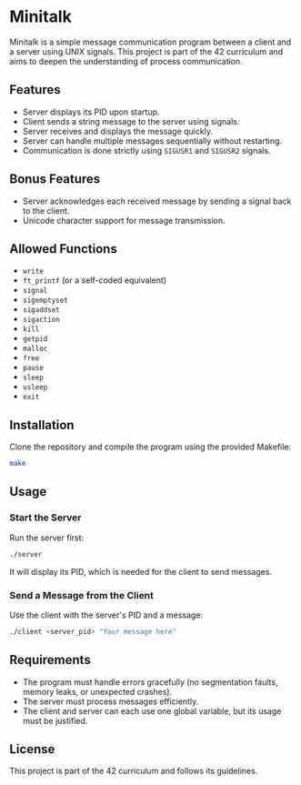 # Minitalk

Minitalk is a simple message communication program between a client and a server using UNIX signals. This project is part of the 42 curriculum and aims to deepen the understanding of process communication.

## Features
- Server displays its PID upon startup.
- Client sends a string message to the server using signals.
- Server receives and displays the message quickly.
- Server can handle multiple messages sequentially without restarting.
- Communication is done strictly using `SIGUSR1` and `SIGUSR2` signals.

## Bonus Features
- Server acknowledges each received message by sending a signal back to the client.
- Unicode character support for message transmission.

## Allowed Functions
- `write`
- `ft_printf` (or a self-coded equivalent)
- `signal`
- `sigemptyset`
- `sigaddset`
- `sigaction`
- `kill`
- `getpid`
- `malloc`
- `free`
- `pause`
- `sleep`
- `usleep`
- `exit`

## Installation
Clone the repository and compile the program using the provided Makefile:
```sh
make
```

## Usage
### Start the Server
Run the server first:
```sh
./server
```
It will display its PID, which is needed for the client to send messages.

### Send a Message from the Client
Use the client with the server's PID and a message:
```sh
./client <server_pid> "Your message here"
```

## Requirements
- The program must handle errors gracefully (no segmentation faults, memory leaks, or unexpected crashes).
- The server must process messages efficiently.
- The client and server can each use one global variable, but its usage must be justified.

## License
This project is part of the 42 curriculum and follows its guidelines.


